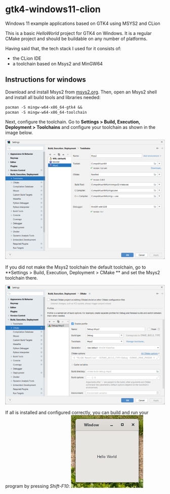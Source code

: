 # gtk4-windows11-clion
Windows 11 example applications based on GTK4 using MSYS2 and CLion

This is a basic *HelloWorld* project for GTK4 on Windows. It is a regular CMake project and should be buildable on any number of platforms.

Having said that, the tech stack I used for it consists of:
- the CLion IDE
- a toolchain based on Msys2 and MinGW64

## Instructions for windows

Download and install Msys2 from [msys2.org](https://www.msys2.org/). Then, open an Msys2 shell and install all build tools and libraries needed: 
```shell
pacman -S mingw-w64-x86_64-gtk4 &&
pacman -S mingw-w64-x86_64-toolchain
```

Next, configure the toolchain. Go to **Settings > Build, Execution, Deployment > Toolchains** and configure your toolchain as shown in the image below.

![Toolchains settings window](doc/image/toolchains.svg)

If you did not make the Msys2 toolchain the default toolchain, go to **Settings > Build, Execution, Deployment > CMake ** and set the Msys2 toolchain there.

![Toolchains settings window](doc/image/cmake.svg)

If all is installed and configured correctly, you can build and run your program by pressing *Shift-F10*:
![Running demo screenshot](doc/image/screenshot.png)
